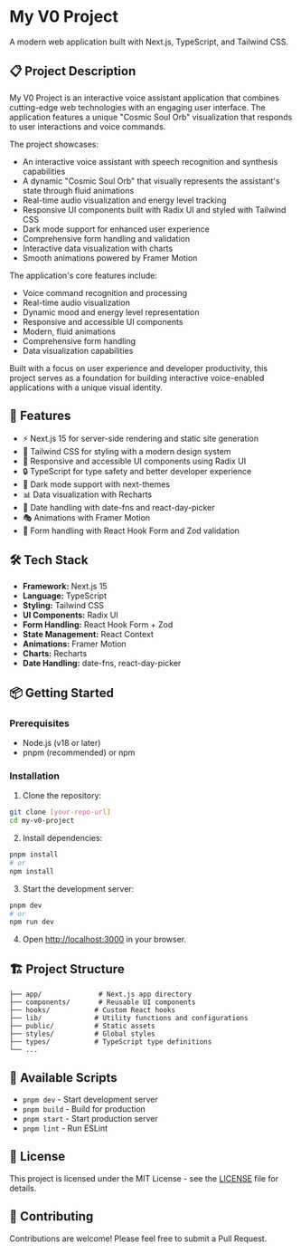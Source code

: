 # My V0 Project

A modern web application built with Next.js, TypeScript, and Tailwind CSS.

## 📋 Project Description

My V0 Project is an interactive voice assistant application that combines cutting-edge web technologies with an engaging user interface. The application features a unique "Cosmic Soul Orb" visualization that responds to user interactions and voice commands.

The project showcases:
- An interactive voice assistant with speech recognition and synthesis capabilities
- A dynamic "Cosmic Soul Orb" that visually represents the assistant's state through fluid animations
- Real-time audio visualization and energy level tracking
- Responsive UI components built with Radix UI and styled with Tailwind CSS
- Dark mode support for enhanced user experience
- Comprehensive form handling and validation
- Interactive data visualization with charts
- Smooth animations powered by Framer Motion

The application's core features include:
- Voice command recognition and processing
- Real-time audio visualization
- Dynamic mood and energy level representation
- Responsive and accessible UI components
- Modern, fluid animations
- Comprehensive form handling
- Data visualization capabilities

Built with a focus on user experience and developer productivity, this project serves as a foundation for building interactive voice-enabled applications with a unique visual identity.

## 🚀 Features

- ⚡ Next.js 15 for server-side rendering and static site generation
- 🎨 Tailwind CSS for styling with a modern design system
- 📱 Responsive and accessible UI components using Radix UI
- 🔒 TypeScript for type safety and better developer experience
- 🌙 Dark mode support with next-themes
- 📊 Data visualization with Recharts
- 📅 Date handling with date-fns and react-day-picker
- 🎭 Animations with Framer Motion
- 📝 Form handling with React Hook Form and Zod validation

## 🛠️ Tech Stack

- **Framework:** Next.js 15
- **Language:** TypeScript
- **Styling:** Tailwind CSS
- **UI Components:** Radix UI
- **Form Handling:** React Hook Form + Zod
- **State Management:** React Context
- **Animations:** Framer Motion
- **Charts:** Recharts
- **Date Handling:** date-fns, react-day-picker

## 📦 Getting Started

### Prerequisites

- Node.js (v18 or later)
- pnpm (recommended) or npm

### Installation

1. Clone the repository:
```bash
git clone [your-repo-url]
cd my-v0-project
```

2. Install dependencies:
```bash
pnpm install
# or
npm install
```

3. Start the development server:
```bash
pnpm dev
# or
npm run dev
```

4. Open [http://localhost:3000](http://localhost:3000) in your browser.

## 🏗️ Project Structure

```
├── app/              # Next.js app directory
├── components/       # Reusable UI components
├── hooks/           # Custom React hooks
├── lib/             # Utility functions and configurations
├── public/          # Static assets
├── styles/          # Global styles
├── types/           # TypeScript type definitions
└── ...
```

## 🚀 Available Scripts

- `pnpm dev` - Start development server
- `pnpm build` - Build for production
- `pnpm start` - Start production server
- `pnpm lint` - Run ESLint

## 📝 License

This project is licensed under the MIT License - see the [LICENSE](LICENSE) file for details.

## 🤝 Contributing

Contributions are welcome! Please feel free to submit a Pull Request. 